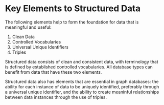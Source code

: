 
# Key Elements to Structured Data

The following elements help to form the foundation for data that is meaningful and useful:
1. Clean Data
2. Controlled Vocabularies
3. Universal Unique Identifiers
4. Triples

Structured data consists of clean and consistent data, with terminology that is defined by established controlled vocabularies. All database types can benefit from data that have these two elements. 

Structured data also has elements that are essential in graph databases: the ability for each instance of data to be uniquely identified, preferably through a universal unique identifier, and the ability to create meaninful relationships between data instances through the use of triples. 